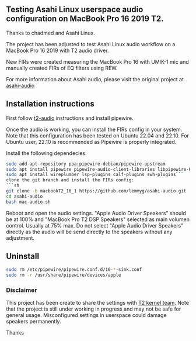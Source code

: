 ## Testing Asahi Linux userspace audio configuration on  MacBook Pro 16 2019 T2.

Thanks to chadmed and Asahi Linux.

The project has been adjusted to test Asahi Linux audio workflow on a MacBook Pro 16 2019 with T2 audio driver.

New FIRs were created measuring the MacBook Pro 16 with UMIK-1 mic and manually created FIRs of EQ filters using REW.

For more information about Asahi audio, please visit the original project at [asahi-audio](https://github.com/chadmed/asahi-audio)

## Installation instructions

First follow [t2-audio](https://wiki.t2linux.org/guides/audio-config) instructions and install pipewire.

Once the audio is working, you can install the FIRs config in your system.
Note that this configuration has been tested on Ubuntu 22.04 and 22.10. 
For Ubuntu user, 22.10 is recommended as Pipewire is properly integrated.

Install the following dependecies:
```sh
sudo add-apt-repository ppa:pipewire-debian/pipewire-upstream
sudo apt install pipewire pipewire-audio-client-libraries libpipewire-0.3-modules libspa-0.2-{bluetooth,jack,modules} pipewire{,-{audio-client-libraries,pulse,bin,tests}}
sudo apt install wireplumber lsp-plugins calf-plugins swh-plugins```
clone the git branch and install the FIRs config:
```sh
git clone -b macbookT2_16_1 https://github.com/lemmyg/asahi-audio.git
cd asahi-audio
bash mac-audio.sh
```
Reboot and open the audio settings.
"Apple Audio Driver Speakers" should be at 100% and "MacBook Pro T2 DSP Speakers" selected as main volumen control. Usually at 75% max.
Do not select "Apple Audio Driver Speakers" directly as the audio will be send directly to the speakers without any adjustment.

## Uninstall
```sh
sudo rm /etc/pipewire/pipewire.conf.d/10-*-sink.conf
sudo rm -r /usr/share/pipewire/devices/apple
```


### Disclaimer
This project has been create to share the settings with [T2 kernel team](https://wiki.t2linux.org/). Note that the project is still under working in progress and may not be safe for general usage. Misconfigured settings in userspace could damage speakers permanently.

Thanks
